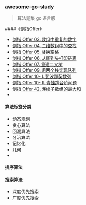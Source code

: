 ### awesome-go-study
> 算法题集 go 语言版

####《剑指Offer》
- [剑指 Offer 03. 数组中重复的数字](https://leetcode-cn.com/problems/shu-zu-zhong-zhong-fu-de-shu-zi-lcof/)
- [剑指 Offer 04. 二维数组中的查找](https://leetcode-cn.com/problems/er-wei-shu-zu-zhong-de-cha-zhao-lcof/)
- [剑指 Offer 05. 替换空格](https://leetcode-cn.com/problems/ti-huan-kong-ge-lcof/)
- [剑指 Offer 06. 从尾到头打印链表](https://leetcode-cn.com/problems/cong-wei-dao-tou-da-yin-lian-biao-lcof/)
- [剑指 Offer 07. 重建二叉树](https://leetcode-cn.com/problems/zhong-jian-er-cha-shu-lcof/)
- [剑指 Offer 09. 用两个栈实现队列](https://leetcode-cn.com/problems/yong-liang-ge-zhan-shi-xian-dui-lie-lcof/)
- [剑指 Offer 10- I. 斐波那契数列](https://leetcode-cn.com/problems/fei-bo-na-qi-shu-lie-lcof/)
- [剑指 Offer 10- II. 青蛙跳台阶问题](https://leetcode-cn.com/problems/qing-wa-tiao-tai-jie-wen-ti-lcof/)
- [剑指 Offer 42. 连续子数组的最大和](https://leetcode-cn.com/problems/lian-xu-zi-shu-zu-de-zui-da-he-lcof/)
- []()

#### 算法标签分类
- 动态规划
- 贪心算法
- 回溯算法
- 分治算法
- 记忆化
- 几何
- 

#### 排序算法



#### 搜索算法
- 深度优先搜索
- 广度优先搜索